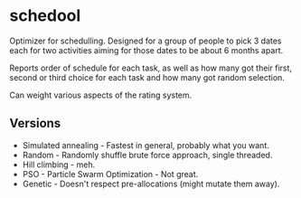# schedool

Optimizer for schedulling. Designed for a group of people to pick 3 dates each for two activities aiming for those dates to be about 6 months apart.

Reports order of schedule for each task, as well as how many got their first, second or third choice for each task and how many got random selection.

Can weight various aspects of the rating system.

## Versions
* Simulated annealing - Fastest in general, probably what you want.
* Random - Randomly shuffle brute force approach, single threaded.
* Hill climbing - meh.
* PSO - Particle Swarm Optimization - Not great.
* Genetic - Doesn't respect pre-allocations (might mutate them away).